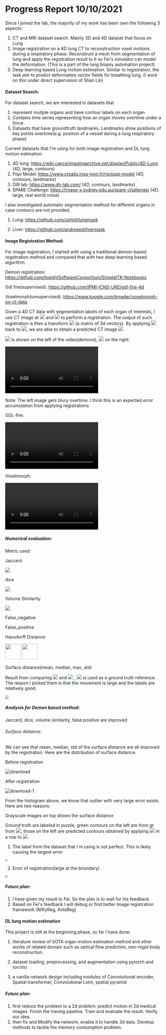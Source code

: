 

# Progress Report 10/10/2021



Since I joined the lab, the majority of my work has been own the following 3 aspects:

1. CT and MRI dataset search. Mainly 3D and 4D dataset that focus on Lung
2. Image registration on a 4D lung CT to reconstruction voxel motions during a respiratory phase. Reconstruct a mesh from segmentation of lung and apply the registration result to it so Fei's simulator can model the deformation. (This is a part of the lung biopsy automation project)
3. Deep learning based Lung motion estimation. Similar to registration, the task aim to predict deformation vector fields for breathing lung. (I work on this under direct supervision of Shan Lin)

#### Dataset Search:

For dataset search, we are interested in datasets that 

1. represent mutiple organs and have contour labels on each organ
2. Contains time series representing how an organ moves overtime under a force. 
3. Datasets that have groundtruth landmarks. Landmarks show positions of key points overtime(e.g. position of a vessel during a lung respiratory phase)

Current datasets that I'm using for both image registration and DL lung motion estimation:

1. 4D lung: https://wiki.cancerimagingarchive.net/display/Public/4D-Lung (4D, large, contours)
2. Popi Model: https://www.creatis.insa-lyon.fr/rio/popi-model (4D, contours, landmarks)
3. DIR lab: https://www.dir-lab.com/ (4D, contours, landmarks)
4. SPARE Challenge: https://image-x.sydney.edu.au/spare-challenge/ (4D, large, real world noise)

I also investigated automatic segmentation method for different organs in case contours are not provided.

1. Lung: https://github.com/JoHof/lungmask

2. Liver: https://github.com/andreped/livermask



#### Image Registration Method:



For image registration, I started with using a traditional demon-based regsitration method and compared that with two deep learning based algorithm. 

Demon registration: https://github.com/InsightSoftwareConsortium/SimpleITK-Notebooks

Gdl fire(supervised): https://github.com/IPMI-ICNS-UKE/gdl-fire-4d

Voxelmorph(unsupervised): https://www.kaggle.com/kmader/voxelmorph-on-ct-data



Given a 4D CT data with segmentation labels of each organ of interests, I use CT image at <img src="https://render.githubusercontent.com/render/math?math=I_i"> and <img src="https://render.githubusercontent.com/render/math?math=I_{i%2B1}"> to perform a registration. The output of such registration is then a transform <img src="https://render.githubusercontent.com/render/math?math=T_{i->i%2B1}"> (a matrix of 3d vectors). By applying <img src="https://render.githubusercontent.com/render/math?math=T_{i->i%2B1}"> back to <img src="https://render.githubusercontent.com/render/math?math=I_i">, we are able to obtain a predicted CT image <img src="https://render.githubusercontent.com/render/math?math=I'_{i+1}">

<img src="https://render.githubusercontent.com/render/math?math=I'_{i}"> is shown on the left of the video(demons), <img src="https://render.githubusercontent.com/render/math?math=I_i"> on the right:

<video src="./Screen Recording 2021-09-22 at 9.22.23 AM.mov"></video>

Note: The left image gets blury overtime. I think this is an expected error accumulation from applying registrations

GDL-fire:

<video src="Screen Recording 2021-10-10 at 2.56.19 PM.mov"></video>

Voxelmorph:

<video src="Screen Recording 2021-10-10 at 3.01.58 PM.mov"></video>

##### Numerical evaluation:

Metric used:

Jaccard

<img src="https://render.githubusercontent.com/render/math?math=J(A, B) = \frac{|A \cap B |}{|A \cup B|}">

dice

<img src="https://render.githubusercontent.com/render/math?math=DSC(A, B) = \frac{2|A \cup B|}{|A|+|B|}">




Volume Similarity

<img src="https://render.githubusercontent.com/render/math?math=\frac{2(V_a-V_b)}{V_a + V_b}">




False_negative

False_positive

Hausdorff Distance:

<img src="./Screen Shot 2021-09-22 at 9.53.22 AM.png" height="50px" />

<img src="./Screen Shot 2021-09-22 at 9.53.38 AM.png" height="50px" />

Surface distance(mean, median, max, std)



Result from comparing <img src="https://render.githubusercontent.com/render/math?math=I_1"> and <img src="https://render.githubusercontent.com/render/math?math=I'_4"> , <img src="https://render.githubusercontent.com/render/math?math=I_4"> is used as a ground truth reference. The reason I picked them is that the movement is large and the labels are relatively good.

<img src="Screen Shot 2021-10-10 at 2.17.54 PM.png" style="zoom:70%">



##### Analysis for Demon based method:

Jaccard, dice, volume similarity, false positive are improved

###### Surface distance:

We can see that mean, median, std of the surface distance are all improved by the registration. Here are the distribution of surface distance.

Before registration

![download](download.png)

After registration

![download-1](download-1.png)

From the histogram above, we know that outlier with very large error exists.  Here are two reasons: 



Grayscale images on top shows the surface distance

Ground truth are labeled in purple, green contours on the left are from gt from <img src="https://render.githubusercontent.com/render/math?math=I_1">, those on the left are predicted contours obtained by applying <img src="https://render.githubusercontent.com/render/math?math=I_{1->2} ... I_{3->4}"> in a row to <img src="https://render.githubusercontent.com/render/math?math=I_1">.



1. The label from the dataset that i'm using is not perfect. This is likely causing the largest error

<img src="./Screen Shot 2021-09-22 at 9.03.57 AM.png" style="zoom:47%">

2. Error of registration(large at the boundary)

<img src="./Screen Shot 2021-09-22 at 9.04.42 AM.png" style="zoom:50%">

##### Future plan:

1. I have given my result to Fei. So the plan is to wait for his feedback.
2. Based on Fei's feedback I will debug or find better Image registration framework (NiftyReg, AntsReg)

#### DL lung motion estimation

This project is still at the beginning phase, so far I have done:

1. literature review of SOTA organ motion estimation method and other works of related domain such as optical flow prediction, non-regid body reconstruction

2. dataset loading, preprocessing, and augmentation using pytorch and torchio

3. a vanilla network design including modules of Convolutional encoder, Spatial transformer, Convolutional Lstm, spatial pyramid

##### Future plan:

1. first reduce the problem to a 2d problem: predict motion in 2d medical images. Finish the traning pipeline. Train and evaluate the result. Verify our idea.
2. then fix and Modify the network, enable it to handle 3d data. Develop methods to tackle the memory consumption problem.

 
